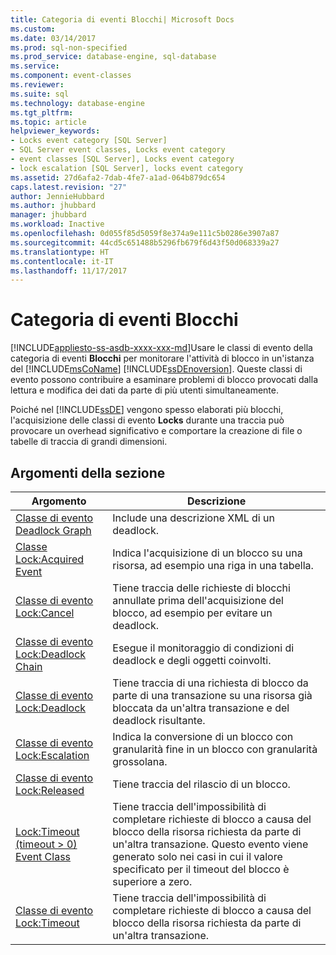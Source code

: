 ```yaml
---
title: Categoria di eventi Blocchi| Microsoft Docs
ms.custom: 
ms.date: 03/14/2017
ms.prod: sql-non-specified
ms.prod_service: database-engine, sql-database
ms.service: 
ms.component: event-classes
ms.reviewer: 
ms.suite: sql
ms.technology: database-engine
ms.tgt_pltfrm: 
ms.topic: article
helpviewer_keywords:
- Locks event category [SQL Server]
- SQL Server event classes, Locks event category
- event classes [SQL Server], Locks event category
- lock escalation [SQL Server], locks event category
ms.assetid: 27d6afa2-7dab-4fe7-a1ad-064b879dc654
caps.latest.revision: "27"
author: JennieHubbard
ms.author: jhubbard
manager: jhubbard
ms.workload: Inactive
ms.openlocfilehash: 0d055f85d5059f8e374a9e111c5b0286e3907a87
ms.sourcegitcommit: 44cd5c651488b5296fb679f6d43f50d068339a27
ms.translationtype: HT
ms.contentlocale: it-IT
ms.lasthandoff: 11/17/2017
---
```

# <a name="locks-event-category"></a>Categoria di eventi Blocchi
[!INCLUDE[appliesto-ss-asdb-xxxx-xxx-md](../../includes/appliesto-ss-asdb-xxxx-xxx-md.md)]Usare le classi di evento della categoria di eventi **Blocchi** per monitorare l'attività di blocco in un'istanza del [!INCLUDE[msCoName](../../includes/msconame-md.md)] [!INCLUDE[ssDEnoversion](../../includes/ssdenoversion-md.md)]. Queste classi di evento possono contribuire a esaminare problemi di blocco provocati dalla lettura e modifica dei dati da parte di più utenti simultaneamente.  
  
 Poiché nel [!INCLUDE[ssDE](../../includes/ssde-md.md)] vengono spesso elaborati più blocchi, l'acquisizione delle classi di evento **Locks** durante una traccia può provocare un overhead significativo e comportare la creazione di file o tabelle di traccia di grandi dimensioni.  
  
## <a name="in-this-section"></a>Argomenti della sezione  
  
|Argomento|Descrizione|  
|-----------|-----------------|  
|[Classe di evento Deadlock Graph](../../relational-databases/event-classes/deadlock-graph-event-class.md)|Include una descrizione XML di un deadlock.|  
|[Classe Lock:Acquired Event](../../relational-databases/event-classes/lock-acquired-event-class.md)|Indica l'acquisizione di un blocco su una risorsa, ad esempio una riga in una tabella.|  
|[Classe di evento Lock:Cancel](../../relational-databases/event-classes/lock-cancel-event-class.md)|Tiene traccia delle richieste di blocchi annullate prima dell'acquisizione del blocco, ad esempio per evitare un deadlock.|  
|[Classe di evento Lock:Deadlock Chain](../../relational-databases/event-classes/lock-deadlock-chain-event-class.md)|Esegue il monitoraggio di condizioni di deadlock e degli oggetti coinvolti.|  
|[Classe di evento Lock:Deadlock](../../relational-databases/event-classes/lock-deadlock-event-class.md)|Tiene traccia di una richiesta di blocco da parte di una transazione su una risorsa già bloccata da un'altra transazione e del deadlock risultante.|  
|[Classe di evento Lock:Escalation](../../relational-databases/event-classes/lock-escalation-event-class.md)|Indica la conversione di un blocco con granularità fine in un blocco con granularità grossolana.|  
|[Classe di evento Lock:Released](../../relational-databases/event-classes/lock-released-event-class.md)|Tiene traccia del rilascio di un blocco.|  
|[Lock:Timeout &#40;timeout &#62; 0&#41; Event Class](../../relational-databases/event-classes/lock-timeout-timeout-0-event-class.md)|Tiene traccia dell'impossibilità di completare richieste di blocco a causa del blocco della risorsa richiesta da parte di un'altra transazione. Questo evento viene generato solo nei casi in cui il valore specificato per il timeout del blocco è superiore a zero.|  
|[Classe di evento Lock:Timeout](../../relational-databases/event-classes/lock-timeout-event-class.md)|Tiene traccia dell'impossibilità di completare richieste di blocco a causa del blocco della risorsa richiesta da parte di un'altra transazione.|  
  
  

